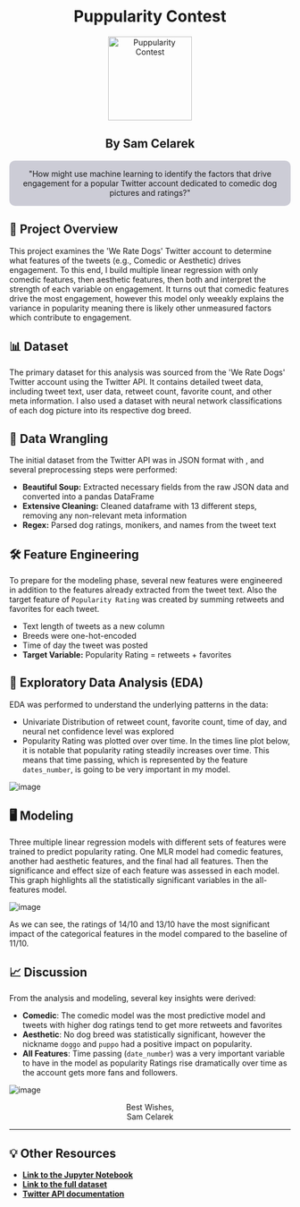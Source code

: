 
<div align="center">

<h1>Puppularity Contest</h1>

<img src="https://github.com/scelarek/scelarek.github.io/assets/115444760/f3d6abc1-b49e-42f6-b964-8a36e4381d3b" title="Puppularity Contest" alt="Puppularity Contest" width="150" height="150">


<h2><strong>By Sam Celarek</strong></h2>

</div>

<div align="center" style="background-color: #CCCCD6; padding: 15px; border-radius: 10px;">
"How might use machine learning to identify the factors that drive engagement for a popular Twitter account dedicated to comedic dog pictures and ratings?"
</div>


## 🎯 Project Overview

This project examines the 'We Rate Dogs' Twitter account to determine what features of the tweets (e.g., Comedic or Aesthetic) drives engagement. To this end, I build multiple linear regression with only comedic features, then aesthetic features, then both and interpret the strength of each variable on engagement. It turns out that comedic features drive the most engagement, however this model only weeakly explains the variance in popularity meaning there is likely other unmeasured factors which contribute to engagement. 

## 📊 Dataset

The primary dataset for this analysis was sourced from the 'We Rate Dogs' Twitter account using the Twitter API. It contains detailed tweet data, including tweet text, user data, retweet count, favorite count, and other meta information. I also used a dataset with neural network classifications of each dog picture into its respective dog breed. 

## 🧹 Data Wrangling

The initial dataset from the Twitter API was in JSON format with , and several preprocessing steps were performed:
- **Beautiful Soup:** Extracted necessary fields from the raw JSON data and converted into a pandas DataFrame
- **Extensive Cleaning:** Cleaned dataframe with 13 different steps, removing any non-relevant meta information
- **Regex:** Parsed dog ratings, monikers, and names from the tweet text

## 🛠️ Feature Engineering

To prepare for the modeling phase, several new features were engineered in addition to the features already extracted from the tweet text. Also the target feature of `Popularity Rating` was created by summing retweets and favorites for each tweet.

- Text length of tweets as a new column
- Breeds were one-hot-encoded
- Time of day the tweet was posted
- **Target Variable:** Popularity Rating = retweets + favorites

## 📶 Exploratory Data Analysis (EDA)

EDA was performed to understand the underlying patterns in the data:

- Univariate Distribution of retweet count, favorite count, time of day, and neural net confidence level was explored
- Popularity Rating was plotted over over time.
In the times line plot below, it is notable that popularity rating steadily increases over time. This means that time passing, which is represented by the feature `dates_number`, is going to be very important in my model. 

![image](https://github.com/scelarek/scelarek.github.io/assets/115444760/ed6f8d2a-f864-4873-a1cf-cb1f0285e7ae)

## 🖥️ Modeling

Three multiple linear regression models with different sets of features were trained to predict popularity rating. One MLR model had comedic features, another had aesthetic features, and the final had all features. Then the significance and effect size of each feature was assessed in each model. This graph highlights all the statistically significant variables in the all-features model.

![image](https://github.com/scelarek/scelarek.github.io/assets/115444760/1f472f5c-6a87-4297-a4ac-641376ddfac1)

As we can see, the ratings of 14/10 and 13/10 have the most significant impact of the categorical features in the model compared to the baseline of 11/10. 

## 📈 Discussion

From the analysis and modeling, several key insights were derived:
- **Comedic**: The comedic model was the most predictive model and tweets with higher dog ratings tend to get more retweets and favorites
- **Aesthetic**: No dog breed was statistically significant, however the nickname `doggo` and `puppo` had a positive impact on popularity. 
- **All Features**: Time passing (`date_number`) was a very important variable to have in the model as popularity Ratings rise dramatically over time as the account gets more fans and followers.

![image](https://github.com/scelarek/scelarek.github.io/assets/115444760/00a1a5f8-7b97-4417-9542-f67e1a660f92)


<div align="center">

Best Wishes, <br>
Sam Celarek

</div>

---

## 💡 Other Resources

- **[Link to the Jupyter Notebook](#)**
- **[Link to the full dataset](#)**
- **[Twitter API documentation](https://developer.twitter.com/en/docs)**

